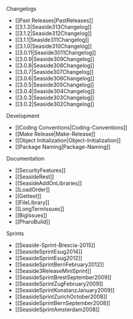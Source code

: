 Changelogs
 * [[Past Releases|PastReleases]]
 * [[3.1.3|Seaside313Changelog]]
 * [[3.1.2|Seaside312Changelog]]
 * [[3.1.1|Seaside311Changelog]]
 * [[3.1.0|Seaside310Changelog]]
 * [[3.0.11|Seaside3011Changelog]]
 * [[3.0.9|Seaside309Changelog]]
 * [[3.0.8|Seaside308Changelog]]
 * [[3.0.7|Seaside307Changelog]]
 * [[3.0.6|Seaside306Changelog]]
 * [[3.0.5|Seaside305Changelog]]
 * [[3.0.4|Seaside304Changelog]]
 * [[3.0.3|Seaside303Changelog]]
 * [[3.0.2|Seaside302Changelog]]

Development
 * [[Coding Conventions|Coding-Conventions]]
 * [[Make Release|Make-Release]]
 * [[Object Initialization|Object-Initialization]]
 * [[Package Naming|Package-Naming]]

Documentation
 * [[SecurityFeatures]]
 * [[SeasideRest]]
 * [[SeasideAddOnLibraries]]
 * [[LoadOrder]]
 * [[Gettext]]
 * [[FileLibrary]]
 * [[LongTermIssues]]
 * [[BigIssues]]
 * [[PharoBuild]]

Sprints
 * [[Seaside-Sprint-Brescia-2015]]
 * [[SeasideSprintEsug2014]]
 * [[SeasideSprintEsug2012]]
 * [[SeasideSprintBernFebruary2012]]
 * [[Seaside3ReleaseMiniSprint]]
 * [[SeasideSprintBrestSeptember2009]]
 * [[SeasideSprintZugFebruary2009]]
 * [[SeasideSprintKonstanzJanuary2009]]
 * [[SeasideSprintZurichOctober2008]]
 * [[SeasideSprintBernSeptember2008]]
 * [[SeasideSprintAmsterdam2008]]
